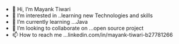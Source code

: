 - 👋 Hi, I’m Mayank Tiwari
- 👀 I’m interested in ..learning new Technologies and skills
- 🌱 I’m currently learning ...Java
- 💞️ I’m looking to collaborate on ...open source project
- 📫 How to reach me ...linkedin.com/in/mayank-tiwari-b27781266

<!---
MAYANKTiwari300/MAYANKTiwari300 is a ✨ special ✨ repository because its `README.md` (this file) appears on your GitHub profile.
You can click the Preview link to take a look at your changes.
--->
